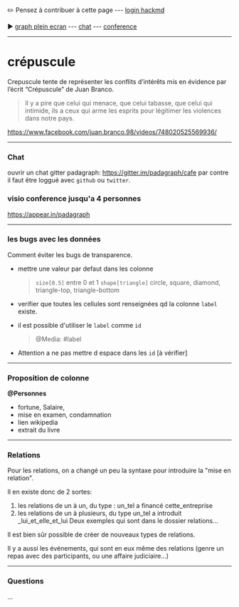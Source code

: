 :pencil2:  Pensez à contribuer à cette page --- [login hackmd](https://hackmd.io/) 

:arrow_forward:   [graph plein ecran](https://botapad.padagraph.io/import/igraph.html?s=https://hackmd.io/2IuIeln8RtWv2pNWCf2W5A&bgcolor=EEE&vtx_size=1)  --- [chat](https://gitter.im/padagraph/cafe)  --- [conference](https://appear.in/padagraph) 


---
# crépuscule 

Crepuscule tente de représenter les conflits d’intérêts
mis en évidence par l’écrit “Crépuscule” de Juan Branco.

>Il y a pire que celui qui menace,
>que celui tabasse, que celui qui intimide,
>ils a ceux qui arme les esprits
>pour légitimer les violences dans notre pays.

https://www.facebook.com/juan.branco.98/videos/748020525569936/

---
### Chat 

ouvrir un chat gitter padagraph: https://gitter.im/padagraph/cafe 
par contre il faut être loggué avec `github` ou `twitter`.

### visio conference jusqu'a 4 personnes
https://appear.in/padagraph


---
### les bugs avec les données
Comment éviter les bugs de transparence.

* mettre une valeur par defaut dans les colonne 
    > `size[0.5]` entre 0 et 1 
    > `shape[triangle]` circle, square, diamond, triangle-top, triangle-bottom
  
* verifier que toutes les cellules sont renseignées qd la colonne `label` existe.

* il est possible d'utiliser le `label` comme `id`
    > @Media: #label
* Attention a ne pas mettre d espace dans les `id` [à vérifier]


---
### Proposition de colonne

**@Personnes** 
* fortune, Salaire,
* mise en examen, condamnation
* lien wikipedia
* extrait du livre


---

### Relations
Pour les relations, on a changé un peu la syntaxe pour introduire la "mise en relation". 

Il en existe donc de 2 sortes:
1) les relations de un à un, du type : un_tel a financé cette_entreprise
2) les relations de un à plusieurs, du type un_tel a introduit _lui_et_elle_et_lui
Deux exemples qui sont dans le dossier relations... 

Il est bien sûr possible de créer de nouveaux types de relations.

Il y a aussi les événements, qui sont en eux même des relations (genre un repas avec des participants, ou une affaire judiciaire...)

---

### Questions

...